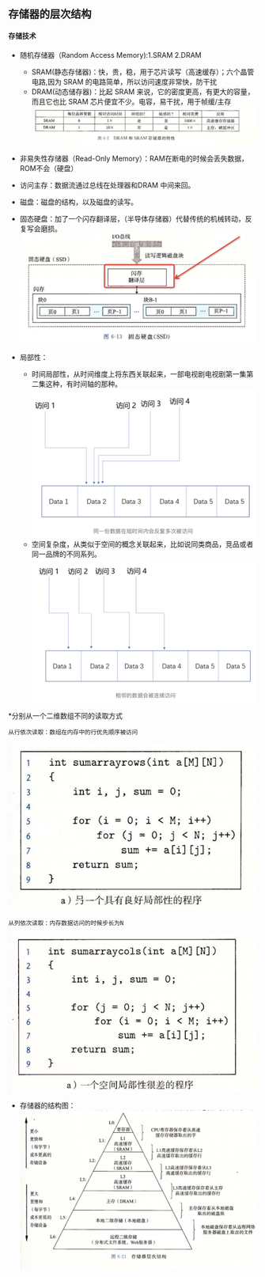 ## 存储器的层次结构
#### 存储技术
* 随机存储器（Random Access Memory):1.SRAM   2.DRAM
    * SRAM(静态存储器)：快，贵，稳，用于芯片读写（高速缓存）；六个晶管电路,因为 SRAM 的电路简单，所以访问速度非常快，防干扰
    * DRAM(动态储存器)：比起 SRAM 来说，它的密度更高，有更大的容量，而且它也比 SRAM 芯片便宜不少。电容，易干扰，用于帧缓/主存
    ![SRAM&DRAM.jpg](CSAPP-img/SRAM&DRAM.jpg)

* 非易失性存储器（Read-Only Memory）：RAM在断电的时候会丢失数据，ROM不会（硬盘）

* 访问主存：数据流通过总线在处理器和DRAM 中间来回。

* 磁盘：磁盘的结构，以及磁盘的读写。

* 固态硬盘：加了一个闪存翻译层，（半导体存储器）代替传统的机械转动，反复写会磨损。
    ![SRAM&20201024140342.jpg](CSAPP-img/20201024140342.jpg)


* 局部性：
    * 时间局部性，从时间维度上将东西关联起来，一部电视剧电视剧第一集第二集这种，有时间轴的那种。
     ![20201024143125.jpg](CSAPP-img/20201024143125.jpg)
    * 空间复杂度，从类似于空间的概念关联起来，比如说同类商品，竞品或者同一品牌的不同系列。
    ![20201024143139.jpg](CSAPP-img/20201024143139.jpg)


*分别从一个二维数组不同的读取方式

    从行依次读取：数组在内存中的行优先顺序被访问

   ![20201024141113.jpg](CSAPP-img/20201024141113.jpg)

    从列依次读取：内存数据访问的时候步长为N

   ![20201024141113.jpg](CSAPP-img/20201024141501.jpg)

* 存储器的结构图：
![20201024141803.jpg](CSAPP-img/20201024141803.jpg)
